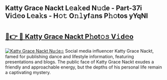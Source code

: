 ## Katty Grace Nackt L𝚎a𝚔ed N𝚞𝚍e - Part-37i Vi𝚍𝚎o L𝚎a𝚔s - H𝚘𝚝 O𝚗𝚕yf𝚊ns P𝚑𝚘tos yYqNI

# <h2><a href="http://kf8741.oniu.top/?m=Katty+Grace+Nackt">🔗👉 🔴 Katty Grace Nackt P𝚑ot𝚘𝚜 V𝚒d𝚎o</a></h2>

[![Katty Grace Nackt Nu𝚍e𝚜](https://i.imgur.com/0qMVB7G.gif)](http://kf8741.oniu.top/?m=Katty+Grace+Nackt)
Social media influencer Katty Grace Nackt, famed for publishing dance and lifestyle information, featuring presentations and blogs. The public face of Katty Grace Nackt exudes a friendly and approachable energy, but the depths of his personal life remain a captivating mystery.  
